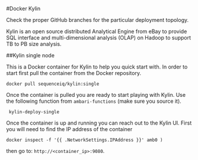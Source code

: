 #Docker Kylin

Check the proper GitHub branches for the particular deployment topology.


Kylin is an open source distributed Analytical Engine from eBay to provide SQL interface and multi-dimensional analysis (OLAP) on Hadoop to support TB to PB size analysis.

##Kylin single node

This is a Docker container for Kylin to help you quick start with. In order to start first pull the container from the Docker repository.

```
docker pull sequenceiq/kylin:single
```

Once the container is pulled you are ready to start playing with Kylin. Use the following function from `ambari-functions` (make sure you source it). 

```
 kylin-deploy-single 
```

Once the container is up and running you can reach out to the Kylin UI. First you will need to find the IP address of the container 

```
docker inspect -f '{{ .NetworkSettings.IPAddress }}' amb0 ) 
```
then go to: `http://<container_ip>:9080`.
